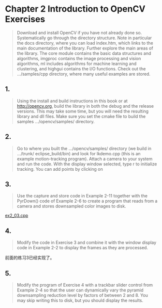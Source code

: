 # Chapter 2 Introduction to OpenCV Exercises

>Download and install OpenCV if you have not already done so. Systematically go through the directory structure. Note in particular the docs directory, where you can load index.htm, which links to the main documentation of the library. Further explore the main areas of the library. The core module contains the basic data structures and algorithms, imgproc contains the image processing and vision algorithms, ml includes algorithms for machine learning and clustering, and highgui contains the I/O functions. Check out the .../samples/cpp directory, where many useful examples are stored.

## 1.
>Using the install and build instructions in this book or at http://opencv.org, build the library in both the debug and the release versions. This may take some time, but you will need the resulting library and dll files. Make sure you set the cmake file to build the samples .../opencv/samples/ directory.


## 2.
>Go to where you built the .../opencv/samples/ directory (we build in .../trunk/ eclipse_build/bin) and look for lkdemo.cpp (this is an example motion-tracking program). Attach a camera to your system and run the code. With the display window selected, type r to initialize tracking. You can add points by clicking on


## 3.
>Use the capture and store code in Example 2-11 together with the PyrDown() code of Example 2-6 to create a program that reads from a camera and stores downsampled color images to disk.

[ex2_03.cpp](ex2_03.cpp)


## 4.
>Modify the code in Exercise 3 and combine it with the window display code in Example 2-2 to display the frames as they are processed.

前面的练习3已经实现了。

## 5.
>Modify the program of Exercise 4 with a trackbar slider control from Example 2-4 so that the user can dynamically vary the pyramid downsampling reduction level by factors of between 2 and 8. You may skip writing this to disk, but you should display the results.
